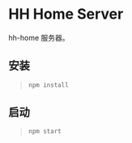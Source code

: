 # HH Home Server

hh-home 服务器。

## 安装

> ```cmd
> npm install
> ```

## 启动

> ```cmd
> npm start
> ```
